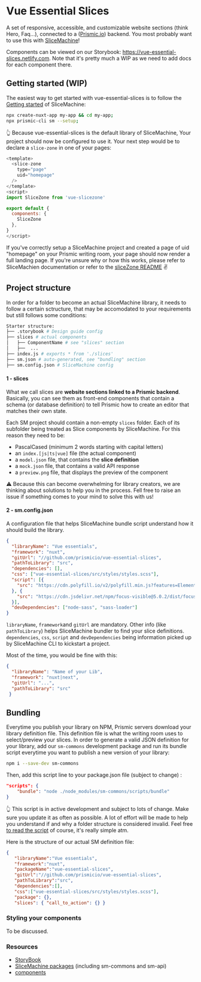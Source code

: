 # Vue Essential Slices

A set of responsive, accessible, and customizable website sections (think Hero, Faq...),
connected to a ([Prismic.io](https://prismic.io)) backend. You most probably want to use this with [SliceMachine](https://slicemachine.dev)!

Components can be viewed on our Storybook: https://vue-essential-slices.netlify.com.
Note that it's pretty much a WIP as we need to add docs for each component there.



## Getting started (WIP)

The easiest way to get started with vue-essential-slices is to follow the [Getting started](https://www.slicemachine.dev/documentation/getting-started) of SliceMachine:

```bash
npx create-nuxt-app my-app && cd my-app;
npx prismic-cli sm --setup;
````
👆 Because vue-essential-slices is the default library of SliceMachine, Your project should now be configured to use it. Your next step would be to declare a `slice-zone` in one of your pages:

```javascript
<template>
  <slice-zone
    type="page"
    uid="homepage"
  />
</template>
<script>
import SliceZone from 'vue-slicezone'

export default {
  components: {
    SliceZone
  },
}
</script>
````
If you've correctly setup a SliceMachine project and created a page of uid "homepage" on your Prismic writing room, your page should now render a full landing page. If you're unsure why or how this works, please refer to SliceMachien documentation or refer to the [sliceZone README](https://github.com/prismicio/sm-commons/tree/master/packages/vue-slicezone) ✌️




## Project structure
In order for a folder to become an actual SliceMachine library, it needs to follow a certain sctructure, that may be accomodated to your requirements but still follows some conditions:

```bash
Starter structure:
├── .storybook # Design guide config
├── slices # actual components
│   ├── ComponentName # see "slices" section
│   ├──  ...
├── index.js # exports * from './slices'
├── sm.json # auto-generated, see "bundling" section
├── sm.config.json # SliceMachine config

```
#### 1 - slices
What we call slices are **website sections linked to a Prismic backend**. Basically, you can see them as front-end components that contain a schema (or database definition) to tell Prismic how to create an editor that matches their own state.

Each SM project should contain a non-empty `slices` folder. Each of its subfolder being treated as Slice components by SliceMachine. For this reason they need to be:
- PascalCased (minimum 2 words starting with capital letters)
- an `index.[js|ts|vue]` file (the actual component)
- a `model.json` file, that contains the **slice definition**
- a `mock.json` file, that contains a valid API response
- a `preview.png` file, that displays the preview of the component

⚠️ Because this can become overwhelming for library creators, we are thinking about solutions to help you in the process. Fell free to raise an issue if something comes to your mind to solve this with us!

#### 2 - sm.config.json
A configuration file that helps SliceMachine bundle script understand how it should build the library.

```json
{
  "libraryName": "Vue essentials",
  "framework": "nuxt",
  "gitUrl": "//github.com/prismicio/vue-essential-slices",
  "pathToLibrary": "src",
  "dependencies": [],
  "css": ["vue-essential-slices/src/styles/styles.scss"],
  "script": [{
    "src": "https://cdn.polyfill.io/v2/polyfill.min.js?features=Element.prototype.classList"
  }, {
    "src": "https://cdn.jsdelivr.net/npm/focus-visible@5.0.2/dist/focus-visible.min.js"
  }],
  "devDependencies": ["node-sass", "sass-loader"]
}
````
`libraryName`, `framework`and `gitUrl` are mandatory. Other info (like `pathToLibrary`) helps SliceMachine bundler to find your slice definitions. `dependencies`, `css`, `script` and `devDependencies` being information picked up by SliceMachine CLI to kickstart a project.

Most of the time, you would be fine with this:

```json
{
  "libraryName": "Name of your Lib",
  "framework": "nuxt|next",
  "gitUrl": "...",
  "pathToLibrary": "src"
 }
````

## Bundling

Everytime you publish your library on NPM, Prismic servers download your library definition file. This definition file is what the writing room uses to select/preview your slices. In order to generate a valid JSON definition for your library, add our `sm-commons` development package and run its bundle script everytime you want to publish a new version of your library:

```bash
npm i --save-dev sm-commons
````

Then, add this script line to your package.json file (subject to change) :

```json
"scripts": {
    "bundle": "node ./node_modules/sm-commons/scripts/bundle"
}
````
👆 This script is in active development and subject to lots of change. Make sure you update it as often as possible. A lot of effort will be made to help you understand if and why a folder structure is considered invalid. Feel free [to read the script](https://github.com/prismicio/sm-commons/blob/master/packages/sm-commons/scripts/bundle.js) of course, it's really simple atm.

Here is the structure of our actual SM definition file:

```json
{
   "libraryName":"Vue essentials",
   "framework":"nuxt",
   "packageName":"vue-essential-slices",
   "gitUrl":"//github.com/prismicio/vue-essential-slices",
   "pathToLibrary":"src",
   "dependencies":[],
   "css":["vue-essential-slices/src/styles/styles.scss"],
   "package": {},
   "slices": { "call_to_action": {} }

````

### Styling your components

To be discussed.

### Resources

- [StoryBook](https://storybook.js.org/)
- [SliceMachine packages](https://github.com/prismicio/sm-commons) (including sm-commons and sm-api)
- [components](https://front-end--prismic-sm.netlify.com/components/detail/call-to-action.html)


